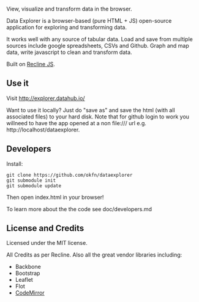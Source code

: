 View, visualize and transform data in the browser.

Data Explorer is a browser-based (pure HTML + JS) open-source application for
exploring and transforming data.

It works well with any source of tabular data. Load and save from multiple
sources include google spreadsheets, CSVs and Github. Graph and map data, write
javascript to clean and transform data.

Built on [Recline JS](http://okfnlabs.org/recline/).

## Use it

Visit <http://explorer.datahub.io/>

Want to use it locally? Just do "save as" and save the html (with all
associated files) to your hard disk. Note that for github login to work you
willneed to have the app opened at a non file:/// url e.g.
http://localhost/dataexplorer.

## Developers

Install:

    git clone https://github.com/okfn/dataexplorer
    git submodule init
    git submodule update

Then open index.html in your browser!

To learn more about the the code see doc/developers.md

## License and Credits

Licensed under the MIT license.

All Credits as per Recline. Also all the great vendor libraries including:

* Backbone
* Bootstrap
* Leaflet
* Flot
* [CodeMirror](http://codemirror.net/)


